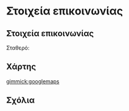 # Στοιχεία επικοινωνίας

## Στοιχεία επικοινωνίας
Σταθερό:

## Χάρτης
[gimmick:googlemaps](Ακρόπολη)

## Σχόλια
